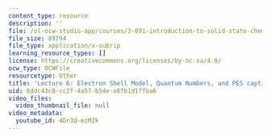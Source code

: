 ```yaml
---
content_type: resource
description: ''
file: /ol-ocw-studio-app/courses/3-091-introduction-to-solid-state-chemistry-fall-2018/4Dr3Q-ezMZk_captions.webvtt
file_size: 89794
file_type: application/x-subrip
learning_resource_types: []
license: https://creativecommons.org/licenses/by-nc-sa/4.0/
ocw_type: OCWFile
resourcetype: Other
title: 'Lecture 6: Electron Shell Model, Quantum Numbers, and PES captions'
uid: 6ddc43c0-cc2f-4a57-b54e-e8fb1d1ffba6
video_files:
  video_thumbnail_file: null
video_metadata:
  youtube_id: 4Dr3Q-ezMZk
---
```

